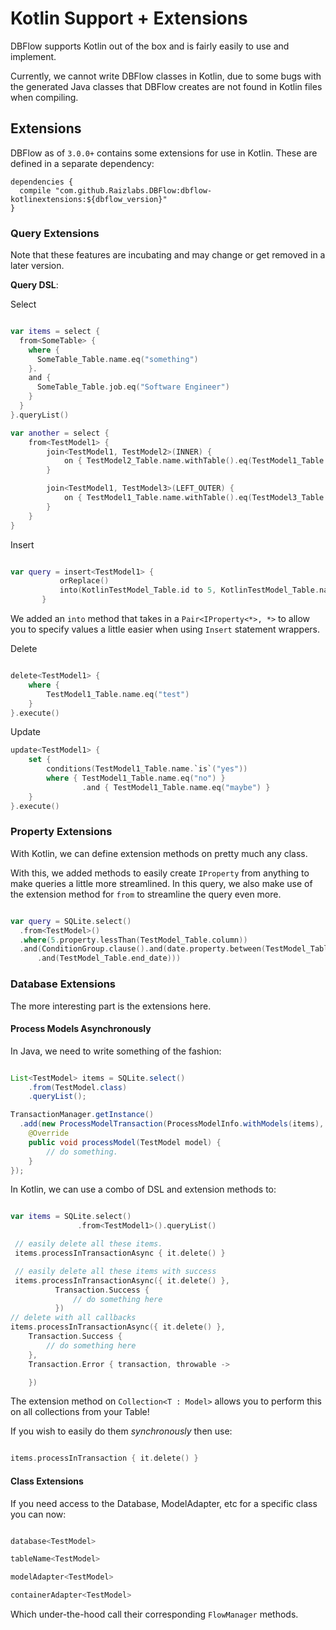 # Kotlin Support + Extensions

DBFlow supports Kotlin out of the box and is fairly easily to use and implement.

Currently, we cannot write DBFlow classes in Kotlin, due to some bugs with the generated
Java classes that DBFlow creates are not found in Kotlin files when compiling.

## Extensions

DBFlow as of `3.0.0+` contains some extensions for use in Kotlin. These
are defined in a separate dependency:

```
dependencies {
  compile "com.github.Raizlabs.DBFlow:dbflow-kotlinextensions:${dbflow_version}"
}

```

### Query Extensions

Note that these features are incubating and may change or get removed in a later version.

__Query DSL__:

Select

```kotlin

var items = select {
  from<SomeTable> {
    where {
      SomeTable_Table.name.eq("something")
    }.
    and {
      SomeTable_Table.job.eq("Software Engineer")
    }
  }
}.queryList()

var another = select {
    from<TestModel1> {
        join<TestModel1, TestModel2>(INNER) {
            on { TestModel2_Table.name.withTable().eq(TestModel1_Table.name.withTable()) }
        }

        join<TestModel1, TestModel3>(LEFT_OUTER) {
            on { TestModel1_Table.name.withTable().eq(TestModel3_Table.name.withTable()) }
        }
    }
}

```

Insert

```kotlin

var query = insert<TestModel1> {
           orReplace()
           into(KotlinTestModel_Table.id to 5, KotlinTestModel_Table.name to "5")
       }

```

We added an `into` method that takes in a `Pair<IProperty<*>, *>` to allow you
to specify values a little easier when using `Insert` statement wrappers.

Delete

```kotlin

delete<TestModel1> {
    where {
        TestModel1_Table.name.eq("test")
    }
}.execute()

```

Update

```kotlin
update<TestModel1> {
    set {
        conditions(TestModel1_Table.name.`is`("yes"))
        where { TestModel1_Table.name.eq("no") }
                .and { TestModel1_Table.name.eq("maybe") }
    }
}.execute()
```

### Property Extensions

With Kotlin, we can define extension methods on pretty much any class.

With this, we added methods to easily create `IProperty` from anything to make
queries a little more streamlined. In this query, we also make use of the extension
method for `from` to streamline the query even more.

```kotlin

var query = SQLite.select()
  .from<TestModel>()
  .where(5.property.lessThan(TestModel_Table.column))
  .and(ConditionGroup.clause().and(date.property.between(TestModel_Table.start_date)
      .and(TestModel_Table.end_date)))


```

### Database Extensions

The more interesting part is the extensions here.

#### Process Models Asynchronously

In Java, we need to write something of the fashion:

```java

List<TestModel> items = SQLite.select()
    .from(TestModel.class)
    .queryList();

TransactionManager.getInstance()
  .add(new ProcessModelTransaction(ProcessModelInfo.withModels(items), null) {
    @Override
    public void processModel(TestModel model) {
        // do something.
    }
});

```

In Kotlin, we can use a combo of DSL and extension methods to:

```kotlin

var items = SQLite.select()
               .from<TestModel1>().queryList()

 // easily delete all these items.
 items.processInTransactionAsync { it.delete() }

 // easily delete all these items with success
 items.processInTransactionAsync({ it.delete() },
          Transaction.Success {
              // do something here
          })
// delete with all callbacks
items.processInTransactionAsync({ it.delete() },
    Transaction.Success {
        // do something here
    },
    Transaction.Error { transaction, throwable ->

    })

```

The extension method on `Collection<T : Model>` allows you to perform this on all
collections from your Table!

If you wish to easily do them _synchronously_ then use:

```kotlin

items.processInTransaction { it.delete() }

```

#### Class Extensions

If you need access to the Database, ModelAdapter, etc for a specific class you
can now:


```kotlin

database<TestModel>

tableName<TestModel>

modelAdapter<TestModel>

containerAdapter<TestModel>

```


Which under-the-hood call their corresponding `FlowManager` methods.
